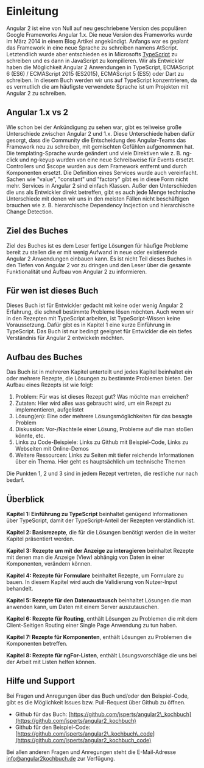 # Einleitung

Angular 2 ist eine von Null auf neu geschriebene Version des populären Google Frameworks Angular 1.x.
Die neue Version des Frameworks wurde im März 2014 in einem Blog Artikel angekündigt. Anfangs war es geplant das Framework in eine neue Sprache zu schreiben namens AtScript.
Letztendlich wurde aber entschieden es in Microsofts [TypeScript](http://www.typescriptlang.org/) zu schreiben und es dann in JavaScript zu kompilieren.
Wir als Entwickler haben die Möglichkeit Angular 2 Anwendungen in TypeScript, ECMAScript 6 (ES6) / ECMAScript 2015 (ES2015), ECMAScript 5 (ES5) oder Dart zu schreiben.
In diesem Buch werden wir uns auf TypeScript konzentrieren, da es vermutlich die am häufigste verwendete Sprache ist um Projekten mit Angular 2 zu schreiben.

## Angular 1.x vs 2

Wie schon bei der Ankündigung zu sehen war, gibt es teilweise große Unterschiede zwischen Angular 2 und 1.x.
Diese Unterschiede haben dafür gesorgt, dass die Community die Entscheidung des Angular-Teams das Framework neu zu schreiben, mit gemischten Gefühlen aufgenommen hat.
Die templating-Sprache wurde geändert und viele Direktiven wie z. B. ng-click und ng-keyup wurden von eine neue Schreibweise für Events ersetzt.
Controllers und $scope wurden aus dem Framework entfernt und durch Komponenten ersetzt.
Die Definition eines Services wurde auch vereinfacht. Sachen wie "value", "constant" und "factory" gibt es in diese Form nicht mehr. Services in Angular 2 sind einfach Klassen.
Außer den Unterschieden die uns als Entwickler direkt betreffen, gibt es auch jede Menge technische Unterschiede mit denen wir uns in den meisten Fällen nicht beschäftigen brauchen wie z. B. hierarchische Dependency Incjection und hierarchische Change Detection.

## Ziel des Buches

Ziel des Buches ist es dem Leser fertige Lösungen für häufige Probleme bereit zu stellen die er mit wenig Aufwand in neue oder existierende Angular 2 Anwendungen einbauen kann.
Es ist nicht Teil dieses Buches in den Tiefen von Angular 2 vor zu dringen und den Leser über die gesamte Funktionalität und Aufbau von Angular 2 zu informieren.

## Für wen ist dieses Buch

Dieses Buch ist für Entwickler gedacht mit keine oder wenig Angular 2 Erfahrung, die schnell bestimmte Probleme lösen möchten.
Auch wenn wir in den Rezepten mit TypeScript arbeiten, ist TypeScript-Wissen keine Voraussetzung. Dafür gibt es in Kapitel 1 eine kurze Einführung in TypeScript.
Das Buch ist nur bedingt geeignet für Entwickler die ein tiefes Verständnis für Angular 2 entwickeln möchten.

## Aufbau des Buches

Das Buch ist in mehreren Kapitel unterteilt und jedes Kapitel beinhaltet ein oder mehrere Rezepte, die Lösungen zu bestimmte Problemen bieten. Der Aufbau eines Rezepts ist wie folgt:

1. Problem: Für was ist dieses Rezept gut? Was möchte man erreichen?
2. Zutaten: Hier wird alles was gebraucht wird, um ein Rezept zu implementieren, aufgelistet
3. Lösung(en): Eine oder mehrere Lösungsmöglichkeiten für das besagte Problem
4. Diskussion: Vor-/Nachteile einer Lösung, Probleme auf die man stoßen könnte, etc.
5. Links zu Code-Beispiele: Links zu Github mit Beispiel-Code, Links zu Webseiten mit Online-Demos
6. Weitere Ressourcen: Links zu Seiten mit tiefer reichende Informationen über ein Thema. Hier geht es hauptsächlich um technische Themen

Die Punkten 1, 2 und 3 sind in jedem Rezept vertreten, die restliche nur nach bedarf.

## Überblick

__Kapitel 1: Einführung zu TypeScript__ beinhaltet genügend Informationen über TypeScript, damit der TypeScript-Anteil der Rezepten verständlich ist.

__Kapitel 2: Basisrezepte__, die für die Lösungen benötigt werden die in weiter Kapitel präsentiert werden.

__Kapitel 3: Rezepte um mit der Anzeige zu interagieren__ beinhaltet Rezepte mit denen man die Anzeige (View) abhängig von Daten in einer Komponenten, verändern können.

__Kapitel 4: Rezepte für Formulare__ beinhaltet Rezepte, um Formulare zu bauen. In diesem Kapitel wird auch die Validierung von Nutzer-Input behandelt.

__Kapitel 5: Rezepte für den Datenaustausch__ beinhaltet Lösungen die man anwenden kann, um Daten mit einem Server auszutauschen.

__Kapitel 6: Rezepte für Routing__, enthält Lösungen zu Problemen die mit dem Client-Seitigen Routing einer Single Page Anwendung zu tun haben.

__Kapitel 7: Rezepte für Komponenten__, enthält Lösungen zu Problemen die Komponenten betreffen.

__Kapitel 8: Rezepte für ngFor-Listen__, enthält Lösungsvorschläge die uns bei der Arbeit mit Listen helfen können.

## Hilfe und Support

Bei Fragen und Anregungen über das Buch und/oder den Beispiel-Code, gibt es die Möglichkeit Issues bzw. Pull-Request über Github zu öffnen.

* Github für das Buch: [https://github.com/jsperts/angular2\_kochbuch](https://github.com/jsperts/angular2_kochbuch)
* Github für den Beispiel-Code: [https://github.com/jsperts/angular2\_kochbuch\_code](https://github.com/jsperts/angular2_kochbuch_code)

Bei allen anderen Fragen und Anregungen steht die E-Mail-Adresse [info@angular2kochbuch.de](mailto:info@angular2kochbuch.de) zur Verfügung.

